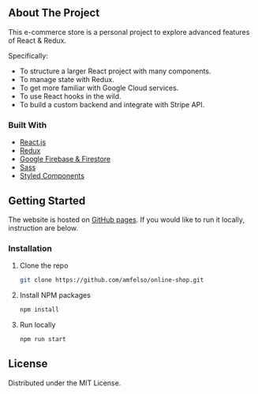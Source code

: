 <!-- ABOUT THE PROJECT -->
## About The Project

This e-commerce store is a personal project to explore advanced features of React & Redux.

Specifically:
* To structure a larger React project with many components.
* To manage state with Redux.
* To get more familiar with Google Cloud services.
* To use React hooks in the wild.
* To build a custom backend and integrate with Stripe API.

### Built With

* [React.js](https://reactjs.org/)
* [Redux](https://redux.js.org/)
* [Google Firebase & Firestore](https://firebase.google.com/)
* [Sass](https://sass-lang.com/)
* [Styled Components](https://styled-components.com/)

<!-- GETTING STARTED -->
## Getting Started

The website is hosted on [GitHub pages](https://amfelso.github.io/online-shop/). If you would like to run it locally, instruction are below.

### Installation

1. Clone the repo
   ```sh
   git clone https://github.com/amfelso/online-shop.git
   ```
2. Install NPM packages
   ```sh
   npm install
   ```
2. Run locally
   ```sh
   npm run start
   ```

<!-- LICENSE -->
## License

Distributed under the MIT License.

